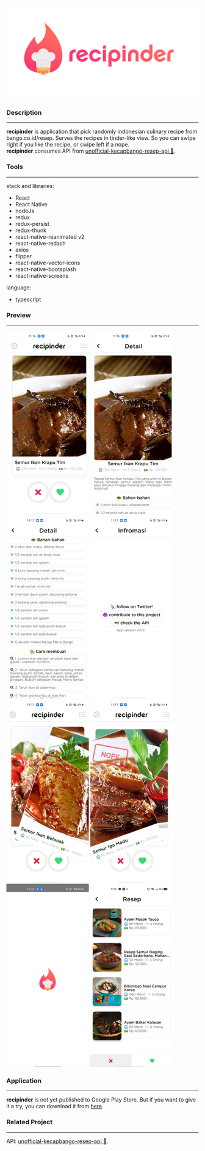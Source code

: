 ![banner](https://github.com/tavvfiq/masakapaya/blob/master/graphic.png)

### Description
---
**recipinder** is application that pick randomly indonesian culinary recipe from bango.co.id/resep. Serves the recipes in tinder-like view. So you can swipe right if you like the recipe, or swipe left if a nope.<br>
**recipinder** consumes API from [unofficial-kecapbango-resep-api 🍳](https://github.com/tavvfiq/unofficial-kecapbango-resep-api).

### Tools
---
stack and libraries:
* React
* React Native
* nodeJs
* redux
* redux-persist
* redux-thunk
* react-native-reanimated v2
* react-native-redash
* axios
* flipper
* react-native-vector-icons
* react-native-bootsplash
* react-native-screens

language:
* typescript
### Preview
---
<div>&nbsp<img src="https://github.com/tavvfiq/masakapaya/blob/master/preview/1.jpg" width="216px" height="480px">&nbsp<img src="https://github.com/tavvfiq/masakapaya/blob/master/preview/2.jpg" width="216px" height="480px">&nbsp<img src="https://github.com/tavvfiq/masakapaya/blob/master/preview/3.jpg" width="216px" height="480px">&nbsp<img src="https://github.com/tavvfiq/masakapaya/blob/master/preview/4.jpg" width="216px" height="480px">&nbsp<img src="https://github.com/tavvfiq/masakapaya/blob/master/preview/5.jpg" width="216px" height="480px">&nbsp<img src="https://github.com/tavvfiq/masakapaya/blob/master/preview/6.jpg" width="216px" height="480px">&nbsp<img src="https://github.com/tavvfiq/masakapaya/blob/master/preview/7.jpg" width="216px" height="480px">&nbsp<img src="https://github.com/tavvfiq/masakapaya/blob/master/preview/8.jpg" width="216px" height="480px">&nbsp</div>

### Application
---
**recipinder** is not yet published to Google Play Store. But if you want to give it a try, you can download it from [here](http://bit.ly/3s6Gnbb).

### Related Project
---
API: [unofficial-kecapbango-resep-api 🍳](https://github.com/tavvfiq/unofficial-kecapbango-resep-api).
